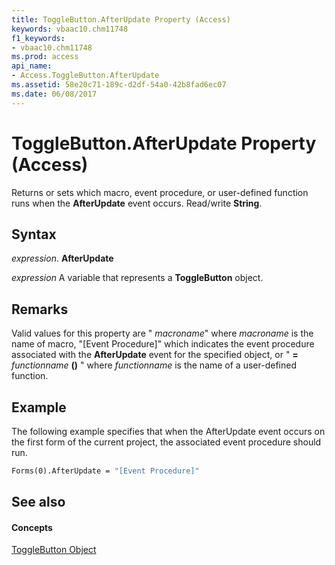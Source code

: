 ```yaml
---
title: ToggleButton.AfterUpdate Property (Access)
keywords: vbaac10.chm11748
f1_keywords:
- vbaac10.chm11748
ms.prod: access
api_name:
- Access.ToggleButton.AfterUpdate
ms.assetid: 58e20c71-189c-d2df-54a0-42b8fad6ec07
ms.date: 06/08/2017
---
```



# ToggleButton.AfterUpdate Property (Access)

Returns or sets which macro, event procedure, or user-defined function runs when the  **AfterUpdate** event occurs. Read/write **String**.


## Syntax

 _expression_. **AfterUpdate**

 _expression_ A variable that represents a **ToggleButton** object.


## Remarks

Valid values for this property are " _macroname_" where  _macroname_ is the name of macro, "[Event Procedure]" which indicates the event procedure associated with the **AfterUpdate** event for the specified object, or " **=** _functionname_ **()** " where _functionname_ is the name of a user-defined function.


## Example

The following example specifies that when the AfterUpdate event occurs on the first form of the current project, the associated event procedure should run.


```vb
Forms(0).AfterUpdate = "[Event Procedure]" 

```


## See also


#### Concepts


[ToggleButton Object](togglebutton-object-access.md)


